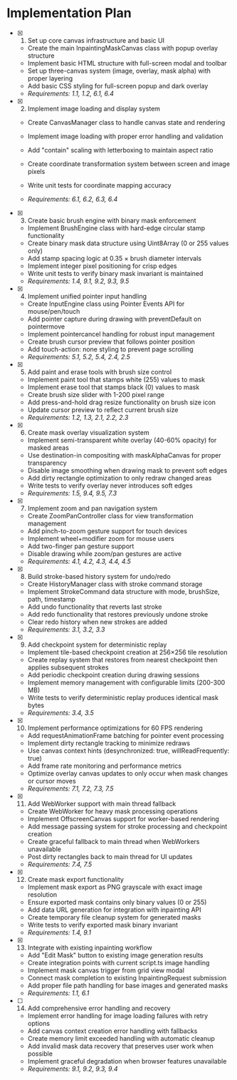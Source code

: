 # Implementation Plan

- [x] 1. Set up core canvas infrastructure and basic UI





  - Create the main InpaintingMaskCanvas class with popup overlay structure
  - Implement basic HTML structure with full-screen modal and toolbar
  - Set up three-canvas system (image, overlay, mask alpha) with proper layering
  - Add basic CSS styling for full-screen popup and dark overlay
  - _Requirements: 1.1, 1.2, 6.1, 6.4_

- [x] 2. Implement image loading and display system



  - Create CanvasManager class to handle canvas state and rendering
  - Implement image loading with proper error handling and validation
  - Add "contain" scaling with letterboxing to maintain aspect ratio
  - Create coordinate transformation system between screen and image pixels
  - Write unit tests for coordinate mapping accuracy



  - _Requirements: 6.1, 6.2, 6.3, 6.4_

- [x] 3. Create basic brush engine with binary mask enforcement

  - Implement BrushEngine class with hard-edge circular stamp functionality
  - Create binary mask data structure using Uint8Array (0 or 255 values only)
  - Add stamp spacing logic at 0.35 × brush diameter intervals
  - Implement integer pixel positioning for crisp edges
  - Write unit tests to verify binary mask invariant is maintained
  - _Requirements: 1.4, 9.1, 9.2, 9.3, 9.5_

- [x] 4. Implement unified pointer input handling






  - Create InputEngine class using Pointer Events API for mouse/pen/touch
  - Add pointer capture during drawing with preventDefault on pointermove
  - Implement pointercancel handling for robust input management
  - Create brush cursor preview that follows pointer position
  - Add touch-action: none styling to prevent page scrolling
  - _Requirements: 5.1, 5.2, 5.4, 2.4, 2.5_

- [x] 5. Add paint and erase tools with brush size control



  - Implement paint tool that stamps white (255) values to mask
  - Implement erase tool that stamps black (0) values to mask
  - Create brush size slider with 1-200 pixel range
  - Add press-and-hold drag resize functionality on brush size icon
  - Update cursor preview to reflect current brush size
  - _Requirements: 1.2, 1.3, 2.1, 2.2, 2.3_

- [x] 6. Create mask overlay visualization system





  - Implement semi-transparent white overlay (40-60% opacity) for masked areas
  - Use destination-in compositing with maskAlphaCanvas for proper transparency
  - Disable image smoothing when drawing mask to prevent soft edges
  - Add dirty rectangle optimization to only redraw changed areas
  - Write tests to verify overlay never introduces soft edges
  - _Requirements: 1.5, 9.4, 9.5, 7.3_

- [x] 7. Implement zoom and pan navigation system















  - Create ZoomPanController class for view transformation management
  - Add pinch-to-zoom gesture support for touch devices
  - Implement wheel+modifier zoom for mouse users
  - Add two-finger pan gesture support
  - Disable drawing while zoom/pan gestures are active
  - _Requirements: 4.1, 4.2, 4.3, 4.4, 4.5_

- [x] 8. Build stroke-based history system for undo/redo






  - Create HistoryManager class with stroke command storage
  - Implement StrokeCommand data structure with mode, brushSize, path, timestamp
  - Add undo functionality that reverts last stroke
  - Add redo functionality that restores previously undone stroke
  - Clear redo history when new strokes are added
  - _Requirements: 3.1, 3.2, 3.3_

- [x] 9. Add checkpoint system for deterministic replay





  - Implement tile-based checkpoint creation at 256×256 tile resolution
  - Create replay system that restores from nearest checkpoint then applies subsequent strokes
  - Add periodic checkpoint creation during drawing sessions
  - Implement memory management with configurable limits (200-300 MB)
  - Write tests to verify deterministic replay produces identical mask bytes
  - _Requirements: 3.4, 3.5_

- [x] 10. Implement performance optimizations for 60 FPS rendering






  - Add requestAnimationFrame batching for pointer event processing
  - Implement dirty rectangle tracking to minimize redraws
  - Use canvas context hints (desynchronized: true, willReadFrequently: true)
  - Add frame rate monitoring and performance metrics
  - Optimize overlay canvas updates to only occur when mask changes or cursor moves
  - _Requirements: 7.1, 7.2, 7.3, 7.5_

- [x] 11. Add WebWorker support with main thread fallback





  - Create WebWorker for heavy mask processing operations
  - Implement OffscreenCanvas support for worker-based rendering
  - Add message passing system for stroke processing and checkpoint creation
  - Create graceful fallback to main thread when WebWorkers unavailable
  - Post dirty rectangles back to main thread for UI updates
  - _Requirements: 7.4, 7.5_

- [x] 12. Create mask export functionality






  - Implement mask export as PNG grayscale with exact image resolution
  - Ensure exported mask contains only binary values (0 or 255)
  - Add data URL generation for integration with inpainting API
  - Create temporary file cleanup system for generated masks
  - Write tests to verify exported mask binary invariant
  - _Requirements: 1.4, 9.1_

- [x] 13. Integrate with existing inpainting workflow


  - Add "Edit Mask" button to existing image generation results
  - Create integration points with current script.ts image handling
  - Implement mask canvas trigger from grid view modal
  - Connect mask completion to existing InpaintingRequest submission
  - Add proper file path handling for base images and generated masks
  - _Requirements: 1.1, 6.1_

- [ ] 14. Add comprehensive error handling and recovery
  - Implement error handling for image loading failures with retry options
  - Add canvas context creation error handling with fallbacks
  - Create memory limit exceeded handling with automatic cleanup
  - Add invalid mask data recovery that preserves user work when possible
  - Implement graceful degradation when browser features unavailable
  - _Requirements: 9.1, 9.2, 9.3, 9.4_

